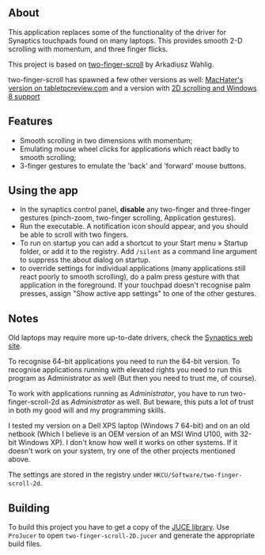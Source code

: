 About
-----

This application replaces some of the functionality of the driver for Synaptics touchpads found on many laptops. This provides smooth 2-D scrolling with momentum, and three finger flicks.

This project is based on [two-finger-scroll](https://code.google.com/p/two-finger-scroll/) by Arkadiusz Wahlig.

two-finger-scroll has spawned a few other versions as well: [MacHater's version on tabletpcreview.com](http://forum.tabletpcreview.com/hp-touchsmart-tm2-wacom/38405-twofingerscroll-v1-0-7-update-two-finger-scrolling-done-right-more.html) and a version with  [2D scrolling and Windows 8 support](https://code.google.com/p/two-finger-scroll/issues/detail?id=19#c13)

Features
--------

 * Smooth scrolling in two dimensions with momentum;
 * Emulating mouse wheel clicks for applications which react badly to smooth scrolling;
 * 3-finger gestures to emulate the 'back' and 'forward' mouse buttons.

Using the app
-------------

  * In the synaptics control panel, **disable** any two-finger and three-finger gestures (pinch-zoom, two-finger scrolling, Application gestures).
  * Run the executable. A notification icon should appear, and you should be able to scroll with two fingers.
  * To run on startup you can add a shortcut to your Start menu » Startup folder, or add it to the registry. Add `/silent` as a command line argument to suppress the about dialog on startup.
  * to override settings for individual applications (many applications still react poorly to smooth scrolling), do a palm press gesture with that application in the foreground. If your touchpad doesn't recognise palm presses, assign "Show active app settings" to one of the other gestures.

Notes
-----

Old laptops may require more up-to-date drivers, check the [Synaptics web site](http://www.synaptics.com/resources/drivers).

To recognise 64-bit applications you need to run the 64-bit version. To recognise applications running with elevated rights you need to run this program as Administrator as well (But then you need to trust me, of course).

To work with applications running as *Administrator*, you have to run two-finger-scroll-2d as *Administrator* as well. But beware, this puts a lot of trust in both my good will and my programming skills.

I tested my version on a Dell XPS laptop (Windows 7 64-bit) and on an old netbook (Which I believe is an OEM version of an MSI Wind U100, with 32-bit Windows XP). I don't know how well it works on other systems. If it doesn't work on your system, try one of the other projects mentioned above.

The settings are stored in the registry under `HKCU/Software/two-finger-scroll-2d`.

Building
--------

To build this project you have to get a copy of the [JUCE library](http://www.juce.com/). Use `ProJucer` to open `two-finger-scroll-2D.jucer` and generate the appropriate build files.
